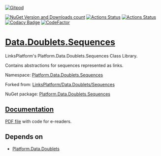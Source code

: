 [![Gitpod](https://img.shields.io/badge/Gitpod-ready--to--code-blue?logo=gitpod)](https://gitpod.io/#https://github.com/linksplatform/Data.Doublets.Sequences)

[![NuGet Version and Downloads count](https://img.shields.io/nuget/v/Platform.Data.Doublets.Sequences?label=nuget&style=flat)](https://www.nuget.org/packages/Platform.Data.Doublets.Sequences)
[![Actions Status](https://github.com/linksplatform/Data.Doublets.Sequences/workflows/csharp/badge.svg)](https://github.com/linksplatform/Data.Doublets.Sequences/actions?workflow=csharp)
[![Actions Status](https://github.com/linksplatform/Data.Doublets.Sequences/workflows/cpp/badge.svg)](https://github.com/linksplatform/Data.Doublets.Sequences/actions?workflow=cpp)
[![Codacy Badge](https://app.codacy.com/project/badge/Grade/20f94d1af10947d3bc5ee80d1bf08a0b)](https://www.codacy.com/gh/linksplatform/Data.Doublets.Sequences/dashboard?utm_source=github.com&amp;utm_medium=referral&amp;utm_content=linksplatform/Data.Doublets.Sequences&amp;utm_campaign=Badge_Grade)
[![CodeFactor](https://www.codefactor.io/repository/github/linksplatform/Data.Doublets.Sequences/badge)](https://www.codefactor.io/repository/github/linksplatform/Data.Doublets.Sequences)

# [Data.Doublets.Sequences](https://github.com/linksplatform/Data.Doublets.Sequences)

LinksPlatform's Platform.Data.Doublets.Sequences Class Library.

Contains abstractions for sequences represented as links.

Namespace: [Platform.Data.Doublets.Sequences](https://linksplatform.github.io/Data.Doublets.Sequences/csharp/api/Platform.Data.Doublets.Sequences.html)

Forked from: [LinksPlatform/Data.Doublets/Sequences](https://github.com/linksplatform/Data.Doublets/tree/890725b373fbc78fa805bf70679b1d66a155ea24/csharp/Platform.Data.Doublets/Sequences)

NuGet package: [Platform.Data.Doublets.Sequences](https://www.nuget.org/packages/Platform.Data.Doublets.Sequences)

## [Documentation](https://linksplatform.github.io/Data.Doublets.Sequences)

[PDF file](https://linksplatform.github.io/Data.Doublets.Sequences/csharp/Platform.Data.Doublets.Sequences.pdf) with code for e-readers.

## Depends on
* [Platform.Data.Doublets](https://github.com/linksplatform/Data.Doublets)
